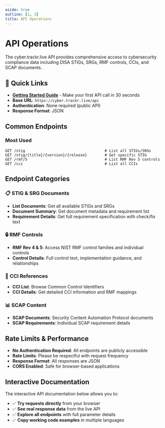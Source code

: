 ```yaml
---
aside: true
outline: [1, 3]
title: API Operations
---
```


# API Operations

The cyber.trackr.live API provides comprehensive access to cybersecurity compliance data including DISA STIGs, SRGs, RMF controls, CCIs, and SCAP documents.

## 🚀 Quick Links

- **[Getting Started Guide](./getting-started.md)** - Make your first API call in 30 seconds
- **Base URL**: `https://cyber.trackr.live/api`
- **Authentication**: None required (public API)
- **Response Format**: JSON

## Common Endpoints

### Most Used
```http
GET /stig                                    # List all STIGs/SRGs
GET /stig/{title}/{version}/{release}        # Get specific STIG
GET /rmf/5                                   # List RMF Rev 5 controls
GET /cci                                     # List all CCIs
```

## Endpoint Categories

### 📋 **STIG & SRG Documents**
- **List Documents**: Get all available STIGs and SRGs
- **Document Summary**: Get document metadata and requirement list
- **Requirement Details**: Get full requirement specification with check/fix text

### 🔒 **RMF Controls**  
- **RMF Rev 4 & 5**: Access NIST RMF control families and individual controls
- **Control Details**: Full control text, implementation guidance, and relationships

### 🎯 **CCI References**
- **CCI List**: Browse Common Control Identifiers
- **CCI Details**: Get detailed CCI information and RMF mappings

### 📊 **SCAP Content**
- **SCAP Documents**: Security Content Automation Protocol documents
- **SCAP Requirements**: Individual SCAP requirement details

## Rate Limits & Performance

- **No Authentication Required**: All endpoints are publicly accessible
- **Rate Limits**: Please be respectful with request frequency
- **Response Format**: All responses are JSON
- **CORS Enabled**: Safe for browser-based applications

## Interactive Documentation

The interactive API documentation below allows you to:
- ✅ **Try requests directly** from your browser
- ✅ **See real response data** from the live API  
- ✅ **Explore all endpoints** with full parameter details
- ✅ **Copy working code examples** in multiple languages

<OASpec />